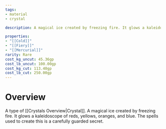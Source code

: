 ```yaml
---
tags:
- material
- crystal

description: A magical ice created by freezing fire. It glows a kaleidoscope of reds, yellows, oranges, and blue. The spells used to create this is a carefully guarded secret.

properties:
- "[[Cold]]"
- "[[Fiery]]"
- "[[Mercurial]]"
rarity: Rare
cost_kg_uncut: 45.36gp
cost_lb_uncut: 100.00gp
cost_kg_cut: 113.40gp
cost_lb_cut: 250.00gp
---
```

# Overview
A type of [[Crystals Overview|Crystal]]. A magical ice created by freezing fire. It glows a kaleidoscope of reds, yellows, oranges, and blue. The spells used to create this is a carefully guarded secret.